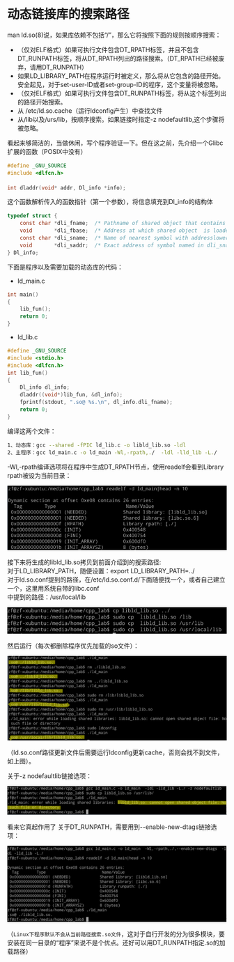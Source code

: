 # 动态链接库的搜索路径


man ld.so(8)说，如果库依赖不包括“/”，那么它将按照下面的规则按顺序搜索：

- （仅对ELF格式）如果可执行文件包含DT_RPATH标签，并且不包含DT_RUNPATH标签，将从DT_RPATH列出的路径搜索。（DT_RPATH已经被废弃，请用DT_RUNPATH）
- 如果LD_LIBRARY_PATH在程序运行时被定义，那么将从它包含的路径开始。安全起见，对于set-user-ID或者set-group-ID的程序，这个变量将被忽略。
- （仅对ELF格式）如果可执行文件包含DT_RUNPATH标签，将从这个标签列出的路径开始搜索。
- 从 /etc/ld.so.cache（运行ldconfig产生）中查找文件
- 从/lib以及/urs/lib，按顺序搜索。如果链接时指定-z nodefaultlib,这个步骤将被忽略。

看起来够简洁的，当做休闲，写个程序验证一下。但在这之前，先介绍一个Glibc扩展的函数（POSIX中没有）

```c
#define _GNU_SOURCE
#include <dlfcn.h>

int dladdr(void* addr, Dl_info *info);
```

这个函数解析传入的函数指针（第一个参数），将信息填充到Dl_info的结构体

```c
typedef struct {
    const char *dli_fname;  /* Pathname of shared object that contains address */
    void       *dli_fbase;  /* Address at which shared object  is loaded */
    const char *dli_sname;  /* Name of nearest symbol with addresslower than addr */
    void       *dli_saddr;  /* Exact address of symbol named in dli_sname */
} Dl_info;
```


下面是程序以及需要加载的动态库的代码：

- ld_main.c

```c
int main()
{
	lib_fun();
	return 0;
}
```

- ld_lib.c

```c
#define _GNU_SOURCE
#include <stdio.h>
#include <dlfcn.h>
int lib_fun()
{
	Dl_info dl_info;
	dladdr((void*)lib_fun, &dl_info);
	fprintf(stdout, ".so@ %s.\n", dl_info.dli_fname);
	return 0;
}
```
编译这两个文件：
```sh
1、动态库：gcc --shared -fPIC ld_lib.c -o libld_lib.so -ldl
2、主程序：gcc ld_main.c -o ld_main -Wl,-rpath,./  -ldl -lld_lib -L./
```
-Wl,-rpath编译选项将在程序中生成DT_RPATH节点，使用readelf会看到Library rpath被设为当前目录：

![](./images/20131105101102375)

接下来将生成的libld_lib.so拷贝到前面介绍到的搜索路径:<br>
对于LD_LIBRARY_PATH，随便设置：export LD_LIBRARY_PATH=../<br>
对于ld.so.conf提到的路径，在/etc/ld.so.conf.d/下面随便找一个，或者自己建立一个，这里用系统自带的libc.conf<br>
中提到的路径：/usr/local/lib<br>

![](./images/20131105102103015)

然后运行（每次都删除程序优先加载的so文件）：

![](./images/20131105102749656)

（ld.so.conf路径更新文件后需要运行ldconfig更新cache，否则会找不到文件，如上图）。

关于-z nodefaultlib链接选项：


![](./images/20131105103331156)

看来它真起作用了
关于DT_RUNPATH，需要用到--enable-new-dtags链接选项：

![](./images/20131105103810531)

（`Linux下程序默认不会从当前路径搜索.so文件`，这对于自行开发的分为很多模块，要安装在同一目录的“程序”来说不是个优点。还好可以用DT_RUNPATH指定.so的加载路径）